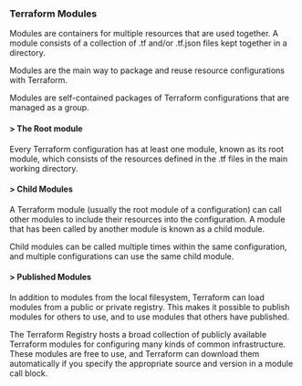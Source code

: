 ### Terraform Modules
Modules are containers for multiple resources that are used together. A module consists of a collection of .tf and/or .tf.json files kept together in a directory.

Modules are the main way to package and reuse resource configurations with Terraform.

Modules are self-contained packages of Terraform configurations that are managed as a group. 

#### > The Root module
Every Terraform configuration has at least one module, known as its root module, which consists of the resources defined in the .tf files in the main working directory.

#### > Child Modules
A Terraform module (usually the root module of a configuration) can call other modules to include their resources into the configuration. A module that has been called by another module is known as a child module.

Child modules can be called multiple times within the same configuration, and multiple configurations can use the same child module.

#### > Published Modules
In addition to modules from the local filesystem, Terraform can load modules from a public or private registry. This makes it possible to publish modules for others to use, and to use modules that others have published.

The Terraform Registry hosts a broad collection of publicly available Terraform modules for configuring many kinds of common infrastructure. These modules are free to use, and Terraform can download them automatically if you specify the appropriate source and version in a module call block.


